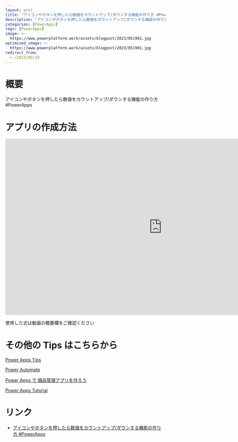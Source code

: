 ```yaml
---
layout: post
title: "アイコンやボタンを押したら数値をカウントアップ/ダウンする機能の作り方 #PowerApps"
description: "アイコンやボタンを押したら数値をカウントアップ/ダウンする機能の作り方 #PowerAppsを動画で分かりやすく解説"
categories: [PowerApps]
tags: [PowerApps]
image: >-
  https://www.powerplatform.work/assets/blogpost/2023/051901.jpg
optimized_image: >-
  https://www.powerplatform.work/assets/blogpost/2023/051901.jpg
redirect_from:
  - /2023/05/19
---
```



#  概要

アイコンやボタンを押したら数値をカウントアップ/ダウンする機能の作り方 #PowerApps


# アプリの作成方法

<iframe width="983" height="553" src="https://www.youtube.com/embed/6EJ4fnjxWUY" title="YouTube video player" frameborder="0" allow="accelerometer; autoplay; clipboard-write; encrypted-media; gyroscope; picture-in-picture" allowfullscreen></iframe>


使用した式は動画の概要欄をご確認ください


# その他の Tips はこちらから

[Power Apps Tips](https://www.youtube.com/watch?v=VrAQf3JQ7yM&list=PLVhFi1fb3DqakSLVMn22DDcySXh9jtzi- )


[Power Automate](https://www.youtube.com/watch?v=-YnJYT0ASEM&list=PLVhFi1fb3Dqbzic6GieqnLFgD3aTj-eHA)


[Power Apps で 備品管理アプリを作ろう](https://www.youtube.com/playlist?list=PLVhFi1fb3DqZM3HKb8Hea6XEL96990Fyn)


[Power Apps Tutorial](https://www.youtube.com/playlist?list=PLVhFi1fb3DqalxpL974VvAJvV4iWoSbe_)


# リンク


- [アイコンやボタンを押したら数値をカウントアップ/ダウンする機能の作り方 #PowerApps](https://www.youtube.com/watch?v=6EJ4fnjxWUY)


